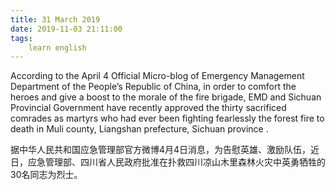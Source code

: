 ```yaml
---
title: 31 March 2019
date: 2019-11-03 21:11:00
tags:
    learn english
---
```

According to the April 4 Official Micro-blog of Emergency
Management Department of the People’s Republic of China, in
order to comfort the heroes and give a boost to the morale of the fire brigade,
EMD and Sichuan Provincial Government have recently approved the thirty
sacrificed comrades as martyrs who had ever been fighting fearlessly the forest
fire to death in Muli county, Liangshan prefecture, Sichuan province .    

据中华人民共和国应急管理部官方微博4月4日消息，为告慰英雄、激励队伍，近日，应急管理部、四川省人民政府批准在扑救四川凉山木里森林火灾中英勇牺牲的30名同志为烈士。